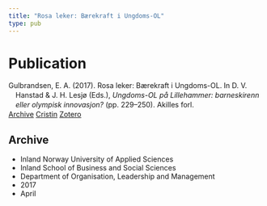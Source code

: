 ```yaml
---
title: "Rosa leker: Bærekraft i Ungdoms-OL"
type: pub
---
```

<h1>Publication</h1>
<article id="csl-bib-container-G44WKL7G" class="csl-bib-container">
  <div class="csl-bib-body" style="line-height: 1.35; padding-left: 1em; text-indent:-1em;">
  <div class="csl-entry">Gulbrandsen, E. A. (2017). Rosa leker: B&#xE6;rekraft i Ungdoms-OL. In D. V. Hanstad &amp; J. H. Lesj&#xF8; (Eds.), <i>Ungdoms-OL p&#xE5; Lillehammer: barneskirenn eller olympisk innovasjon?</i> (pp. 229&#x2013;250). Akilles forl.</div>
</div>
  <div class="csl-bib-buttons">
    <a href="#taxonomy-article-G44WKL7G" class="csl-bib-button">Archive</a>
    <a href="https://app.cristin.no/results/show.jsf?id=1464052" alt="Cristin URL" class="csl-bib-button">Cristin</a>
    <a href="http://zotero.org/groups/5022929/items/G44WKL7G" alt="Zotero URL" class="csl-bib-button">Zotero</a>
  </div>
  <div id="csl-bib-meta-container-G44WKL7G"></div>
</article>
<div id="csl-bib-meta-G44WKL7G" class="csl-bib-meta">
  <article id="taxonomy-article-G44WKL7G" class="taxonomy-article">
    <h1>Archive</h1>
    <ul>
      <li>Inland Norway University of Applied Sciences</li>
      <li>Inland School of Business and Social Sciences</li>
      <li>Department of Organisation, Leadership and Management</li>
      <li>2017</li>
      <li>April</li>
    </ul>
  </article>
</div>
